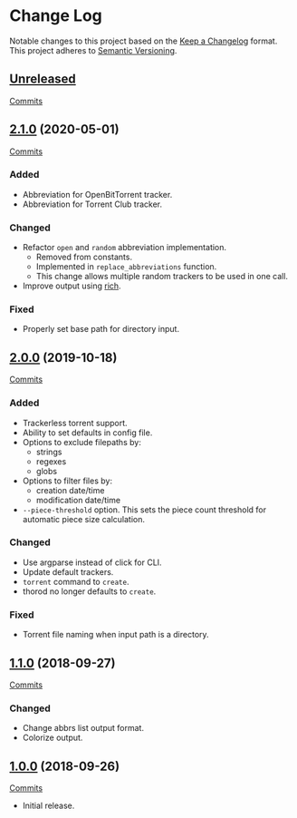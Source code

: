 # Change Log

Notable changes to this project based on the [Keep a Changelog](https://keepachangelog.com) format.
This project adheres to [Semantic Versioning](https://semver.org).


## [Unreleased](https://github.com/thebigmunch/thorod/tree/main)

[Commits](https://github.com/thebigmunch/thorod/compare/2.1.0...main)


## [2.1.0](https://github.com/thebigmunch/thorod/releases/tag/2.1.0) (2020-05-01)

[Commits](https://github.com/thebigmunch/thorod/compare/2.0.0...2.1.0)

### Added

* Abbreviation for OpenBitTorrent tracker.
* Abbreviation for Torrent Club tracker.

### Changed

* Refactor ``open`` and ``random`` abbreviation implementation.
	* Removed from constants.
	* Implemented in ``replace_abbreviations`` function.
	* This change allows multiple random trackers to be used in one call.
* Improve output using [rich](https://github.com/willmcgugan/rich).

### Fixed

* Properly set base path for directory input.


## [2.0.0](https://github.com/thebigmunch/thorod/releases/tag/2.0.0) (2019-10-18)

[Commits](https://github.com/thebigmunch/thorod/compare/1.1.0...2.0.0)

### Added

* Trackerless torrent support.
* Ability to set defaults in config file.
* Options to exclude filepaths by:
	* strings
	* regexes
	* globs
* Options to filter files by:
	* creation date/time
	* modification date/time
* ``--piece-threshold`` option.
	This sets the piece count threshold for
	automatic piece size calculation.

### Changed

* Use argparse instead of click for CLI.
* Update default trackers.
* ``torrent`` command to ``create``.
* thorod no longer defaults to ``create``.

### Fixed

* Torrent file naming when input path is a directory.


## [1.1.0](https://github.com/thebigmunch/thorod/releases/tag/1.1.0) (2018-09-27)

[Commits](https://github.com/thebigmunch/thorod/compare/1.0.0...1.1.0)

### Changed

* Change abbrs list output format.
* Colorize output.


## [1.0.0](https://github.com/thebigmunch/thorod/releases/tag/1.0.0) (2018-09-26)

[Commits](https://github.com/thebigmunch/thorod/commit/5707eb6abccba83552c544c427e403b03c603514)

* Initial release.
